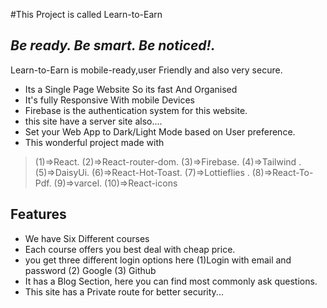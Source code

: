 #This Project is called  Learn-to-Earn
## _Be ready. Be smart. Be noticed!._
<!--[Live Link]()-->

Learn-to-Earn is mobile-ready,user Friendly and also very secure. 

- Its a Single Page Website So its fast And Organised
- It's fully Responsive With mobile Devices
- Firebase is the authentication system for this website.
- this site have a server site also....
- Set your Web App to Dark/Light Mode based on User preference.
- This wonderful project made with 
 >(1)=>React.
 >(2)=>React-router-dom.
>(3)=>Firebase.
 >(4)=>Tailwind .
>(5)=>DaisyUi.
 >(6)=>React-Hot-Toast.
 >(7)=>Lottieflies .
 >(8)=>React-To-Pdf.
>(9)=>varcel.
>(10)=>React-icons



## Features

- We have Six Different courses 
- Each course offers you best deal  with cheap price.
- you get three different login options here (1)Login with email and password (2) Google (3) Github
- It has a Blog Section, here you can find most commonly ask questions.
- This site has a Private route for better security...